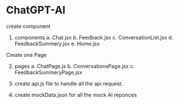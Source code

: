 # ChatGPT-AI
create component

1. components
    a. Chat.jsx
    b. Feedback.jsx
    c. ConversationList.jsx
    d. FeedbackSummery.jsx
    e. Home.jsx

Create one Page

2. pages
    a. ChatPage.js
    b. ConversationsPage.jsx
    c. FeedbackSummeryPage.jsx

3. create api.js file to handle all the api request.
4. create mockData.json for all the mock AI reponces
